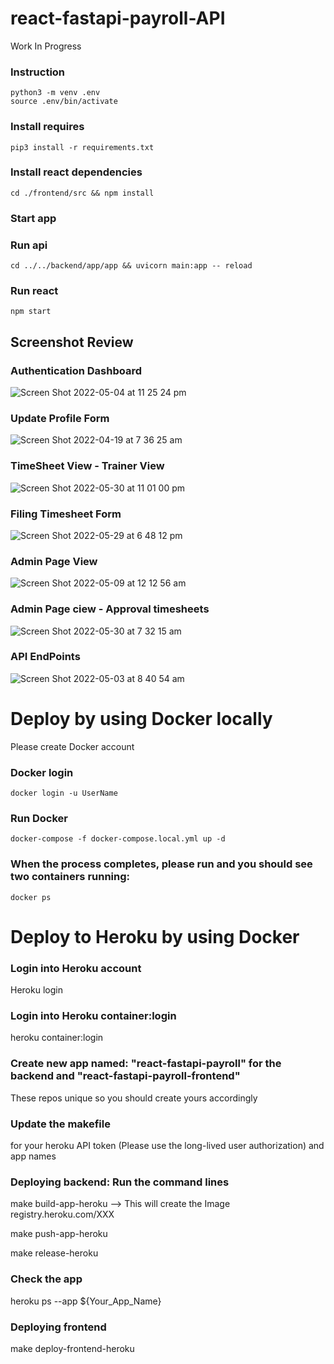 # react-fastapi-payroll-API
Work In Progress

### Instruction 
```
python3 -m venv .env
source .env/bin/activate
```
### Install requires
```
pip3 install -r requirements.txt
```
### Install react dependencies
```
cd ./frontend/src && npm install
```
### Start app
### Run api
```
cd ../../backend/app/app && uvicorn main:app -- reload
```
### Run react
```
npm start 
```
## Screenshot Review
### Authentication Dashboard
![Screen Shot 2022-05-04 at 11 25 24 pm](https://user-images.githubusercontent.com/83108919/166690840-737406d1-3923-4b2c-bde0-98ea44d71525.png)


### Update Profile Form
![Screen Shot 2022-04-19 at 7 36 25 am](https://user-images.githubusercontent.com/83108919/163883903-285bb961-53aa-45f8-b160-61d3b1b3fec3.png)

### TimeSheet View - Trainer View
![Screen Shot 2022-05-30 at 11 01 00 pm](https://user-images.githubusercontent.com/83108919/170997943-078a7485-c2ea-4698-9ab6-4a3861323219.png)

### Filing Timesheet Form
![Screen Shot 2022-05-29 at 6 48 12 pm](https://user-images.githubusercontent.com/83108919/170859974-27d9df2e-6ec6-4ce6-b430-e82ca2993d93.png)

### Admin Page View
![Screen Shot 2022-05-09 at 12 12 56 am](https://user-images.githubusercontent.com/83108919/167300385-e6ca3efc-8482-41f9-bde7-87bf0c0c708b.png)

### Admin Page ciew - Approval timesheets
![Screen Shot 2022-05-30 at 7 32 15 am](https://user-images.githubusercontent.com/83108919/170892188-b284c577-bc2a-4549-9e8d-a962507cbbe6.png)


### API EndPoints
![Screen Shot 2022-05-03 at 8 40 54 am](https://user-images.githubusercontent.com/83108919/166690946-db6a22eb-e1fc-40c8-8c23-008dc2c4cc04.png)


# Deploy by using Docker locally
Please create Docker account

### Docker login
```
docker login -u UserName
```  
### Run Docker
```
docker-compose -f docker-compose.local.yml up -d
```  
### When the process completes, please run and you should see two containers running:
```
docker ps
```

# Deploy to Heroku by using Docker
### Login into Heroku account
Heroku login
  
### Login into Heroku container:login
heroku container:login
  
### Create new app named: "react-fastapi-payroll" for the backend and "react-fastapi-payroll-frontend" 
These repos unique so you should create yours accordingly
  
### Update the makefile 
  for your heroku API token (Please use the long-lived user authorization) 
  and app names
### Deploying backend: Run the command lines
make build-app-heroku --> This will create the Image registry.heroku.com/XXX
  
make push-app-heroku
  
make release-heroku
  
### Check the app
heroku ps --app ${Your_App_Name}
  
### Deploying frontend
make deploy-frontend-heroku

